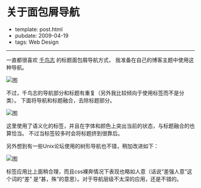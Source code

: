 
# 关于面包屑导航

- template: post.html
- pubdate: 2009-04-19
- tags: Web Design

----


一直都很喜欢 [千鸟志](http://blog.rexsong.com/) 的标题面包屑导航方式，
我准备在自己的博客主题中使用这种导航。

![图](http://3.bp.blogspot.com/_POl6bUDELqY/SeqhIZSlAVI/AAAAAAAAIAA/-baINqNNStg/s320/nav0.jpg)

不过，千鸟志的导航部分和标题有重复（另外我比较倾向于使用标签而不是分类）。
下面将导航和标题融合，去除标题部分。

![图](http://3.bp.blogspot.com/_POl6bUDELqY/SeqiNLKKJTI/AAAAAAAAIAI/mjHbOS-0Q-g/s400/nav1.jpg)

这里使用了语义化的标签，并且在字体和颜色上突出当前的状态，与标题融合的也算恰当。
不过当标签较多时会将标题挤到很靠后。

另外想到有一些Unix论坛使用的树形导航也不错，稍加改进如下：

![图](http://4.bp.blogspot.com/_POl6bUDELqY/SeqjWus5-MI/AAAAAAAAIAQ/DyOoETHewq8/s320/nav2.jpg)

标签应用比上面稍合理，而且css裸奔情况下表现也略如人意（话说“差强人意”这个词的“差”
是“甚，殊”的意思）。对于导航层级不太深的应用，还是不错的。
